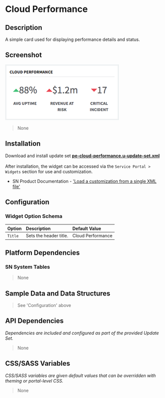 # Cloud Performance

## Description

A simple card used for displaying performance details and status.

## Screenshot

![](../images/pe-cloud-performance-01.png)

> None

## Installation

Download and install update set **[pe-cloud-performance.u-update-set.xml](https://github.com/platform-experience/serviceportal-widget-library/blob/master/pe-cloud-performance/pe-cloud-performance.u-update-set.xml)** <br/><br/>
After installation, the widget can be accessed via the `Service Portal > Widgets` section for use and customization.<br/>
* SN Product Documentation - ['Load a customization from a single XML file'](https://docs.servicenow.com/bundle/jakarta-application-development/page/build/system-update-sets/task/t_SaveAnUpdateSetAsAnXMLFile.html)

## Configuration

### Widget Option Schema

| Option | Description | Default Value |
| :--- | :--- | :--- |
| `Title` | Sets the header title. | Cloud Performance |

## Platform Dependencies

### SN System Tables

> None

## Sample Data and Data Structures

> See 'Configuration' above

## API Dependencies

*Dependencies are included and configured as part of the provided Update Set.*

> None

## CSS/SASS Variables

_CSS/SASS variables are given default values that can be overridden with theming or portal-level CSS._

> None